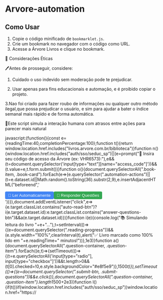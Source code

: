# Arvore-automation
  ## Como Usar
1. Copie o código minificado de `bookmarklet.js`.
2. Crie um bookmark no navegador com o código como URL.
3. Acesse a Árvore Livros e clique no bookmark.

🧾 Considerações Éticas

🖊Antes de prosseguir, considere:
1. Cuidado o uso indevido sem moderação pode te prejudicar.
 
2. Usar apenas para fins educacionais e automação,  e é proibido copiar o projeto.
   
3.Nao foi criado para fazer roubo de informações ou qualquer outro método ilegal,que possa prejudicar o usuário, e sim para ajudar a bater o índice semanal mais rápido e de forma automática.

📜Este script simula a interação humana com atrasos entre ações para parecer mais natural

javascript:(function(){const e={readingTime:40,completionPercentage:100};function t(){return window.location.href.includes("livros.arvore.com.br/biblioteca")}function n(){window.location.href.includes("auth/sso/seduc_sp")||(e=prompt("🔑 Insira seu código de acesso da Árvore (ex: VHR6573):"),e&&(t=document.querySelector('input[type="text"][name="access_code"]'))&&(t.value=e,t.form.submit())}function o(){document.querySelectorAll(".book-item, .book-card").forEach(e=>{e.querySelector(".automation-actions")||(t=e.dataset.id||Math.random().toString(36).substr(2,9),e.insertAdjacentHTML("beforeend",'<div class="automation-actions" style="margin-top: 10px;"><button class="auto-read-btn" data-id="'+t+'" style="padding: 5px 10px; background: #4285f4; color: white; border: none; border-radius: 4px; cursor: pointer;">📖 Ler Automaticamente</button><button class="answer-questions-btn" data-id="'+t+'" style="padding: 5px 10px; background: #34a853; color: white; border: none; border-radius: 4px; cursor: pointer;">📝 Responder Questões</button></div>'))}),document.addEventListener("click",e=>{e.target.classList.contains("auto-read-btn")?i(e.target.dataset.id):e.target.classList.contains("answer-questions-btn")&&a(e.target.dataset.id)})}function i(e){console.log("📚 Simulando leitura do livro "+e+"..."),t=setInterval(()=>{(e=document.querySelector(".reading-progress"))&&(e.style.width="100%",clearInterval(t),alert("✅ Livro marcado como 100% lido em "+e.readingTime+" minutos!"))},1e3)}function a(){document.querySelectorAll(".question-container, .question-item").forEach((e,t)=>{setTimeout(()=>{(t=e.querySelectorAll('input[type="radio"], input[type="checkbox"]'))&&t.length>0&&(t[0].checked=!0,e.style.backgroundColor="#e8f5e9")},1500*t)}),setTimeout(()=>{(e=document.querySelector(".submit-btn, .submit-questions"))&&e.click()},document.querySelectorAll(".question-container, .question-item").length*1500+2e3)}function l(){if(t())if(window.location.href.includes("auth/sso/seduc_sp"))window.location.href="https://
